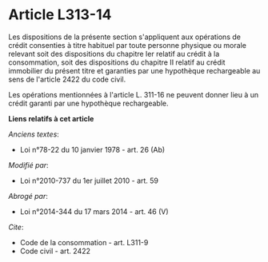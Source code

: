 # Article L313-14

Les dispositions de la présente section s'appliquent aux opérations de crédit consenties à titre habituel par toute personne
physique ou morale relevant soit des dispositions du chapitre Ier relatif au crédit à la consommation, soit des dispositions
du chapitre II relatif au crédit immobilier du présent titre et garanties par une hypothèque rechargeable au sens de
l'article 2422 du code civil.

Les opérations mentionnées à l'article L. 311-16 ne peuvent donner lieu à un crédit garanti par une hypothèque rechargeable.

**Liens relatifs à cet article**

_Anciens textes_:

  - Loi n°78-22 du 10 janvier 1978 - art. 26 (Ab)

_Modifié par_:

  - Loi n°2010-737 du 1er juillet 2010 - art. 59

_Abrogé par_:

  - Loi n°2014-344 du 17 mars 2014 - art. 46 (V)

_Cite_:

  - Code de la consommation - art. L311-9
  - Code civil - art. 2422
